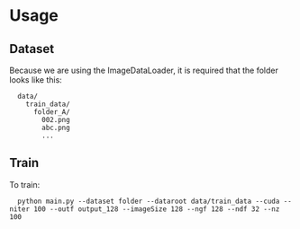 # Usage

## Dataset

Because we are using the ImageDataLoader, it is required that the folder looks like this:
```
  data/
    train_data/
      folder_A/
        002.png
        abc.png
        ...
```

## Train

To train:

```
  python main.py --dataset folder --dataroot data/train_data --cuda --niter 100 --outf output_128 --imageSize 128 --ngf 128 --ndf 32 --nz 100
```
